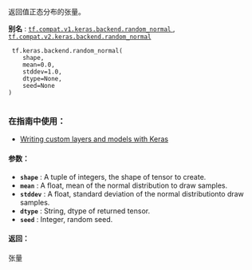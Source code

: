 返回值正态分布的张量。

**别名** : [ `tf.compat.v1.keras.backend.random_normal` ](/api_docs/python/tf/keras/backend/random_normal), [ `tf.compat.v2.keras.backend.random_normal` ](/api_docs/python/tf/keras/backend/random_normal)

```
 tf.keras.backend.random_normal(
    shape,
    mean=0.0,
    stddev=1.0,
    dtype=None,
    seed=None
)
 
```

### 在指南中使用：
- [Writing custom layers and models with Keras](https://tensorflow.google.cn/guide/keras/custom_layers_and_models)


#### 参数：
- **`shape`** : A tuple of integers, the shape of tensor to create.
- **`mean`** : A float, mean of the normal distribution to draw samples.
- **`stddev`** : A float, standard deviation of the normal distributionto draw samples.
- **`dtype`** : String, dtype of returned tensor.
- **`seed`** : Integer, random seed.


#### 返回：
张量

